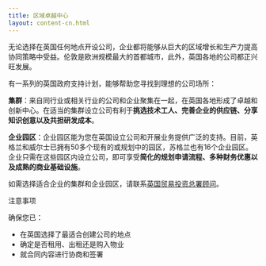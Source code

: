 ```yaml
---
title: 区域卓越中心
layout: content-cn.html
---
```


无论选择在英国任何地点开设公司，企业都将能够从巨大的区域增长和生产力提高协同策略中受益。伦敦是欧洲规模最大的首都城市，此外，英国各地的公司都正兴旺发展。

有一系列的英国政府支持计划，能够帮助您寻找到理想的公司场所：

**集群**：来自同行业或相关行业的公司和企业聚集在一起，在英国各地形成了卓越和创新中心。在适当的集群设立公司有利于**挑选技术工人、完善企业的供应链、分享知识创意以及共担研发成本**。

**企业园区**：企业园区能为您在英国设立公司和开展业务提供广泛的支持。目前，英格兰和威尔士已拥有50多个现有的或规划中的园区，苏格兰也有16个企业园区。企业只需在这些园区内设立公司，即可享受**简化的规划申请流程、多种财务优惠以及成熟的商业基础设施**。

如需选择适合企业的集群和企业园区，请联系[英国贸易投资总署顾问](https://www.contactus.ukti.gov.uk/enquiry/topic)。

注意事项

确保您已：

-	在英国选择了最适合创建公司的地点
-	确定是否租用、出租还是购入物业
-   就合同内容进行协商和签署

